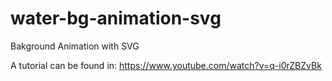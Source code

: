 # water-bg-animation-svg
Bakground Animation with SVG

A tutorial can be found in: https://www.youtube.com/watch?v=q-i0rZBZvBk
